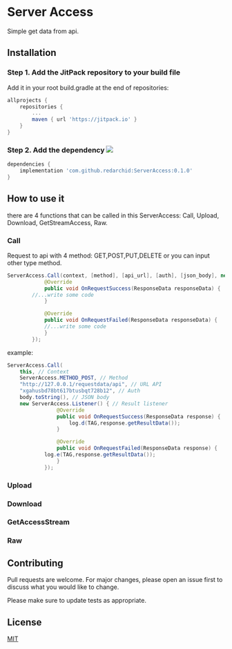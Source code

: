 # Server Access

Simple get data from api.

## Installation
### Step 1. Add the JitPack repository to your build file

Add it in your root build.gradle at the end of repositories:

```gradle
allprojects {
	repositories {
		...
		maven { url 'https://jitpack.io' }
	}
}
```

### Step 2. Add the dependency [![](https://jitpack.io/v/redarchid/ServerAccess.svg)](https://jitpack.io/#redarchid/ServerAccess)

```gradle
dependencies {
	implementation 'com.github.redarchid:ServerAccess:0.1.0'
}
```

## How to use it
there are 4 functions that can be called in this ServerAccess: Call, Upload, Download, GetStreamAccess, Raw.

### Call
Request to api with 4 method: GET,POST,PUT,DELETE or you can input other type method.
```java
ServerAccess.Call(context, [method], [api_url], [auth], [json_body], new ServerAccess.Listener() {
            @Override
            public void OnRequestSuccess(ResponseData responseData) {
		//...write some code
            }

            @Override
            public void OnRequestFailed(ResponseData responseData) {
	    	//...write some code
            }
        });
```

example:
```java
ServerAccess.Call(
	this, // Context
	ServerAccess.METHOD_POST, // Method
	"http://127.0.0.1/requestdata/api", // URL API
	"xgahusbd78bt617btusbqt728b12", // Auth
	body.toString(), // JSON body
	new ServerAccess.Listener() { // Result listener
                @Override
                public void OnRequestSuccess(ResponseData response) {
                    log.d(TAG,response.getResultData());
                }

                @Override
                public void OnRequestFailed(ResponseData response) {
		    log.e(TAG,response.getResultData());
                }
            });
```

### Upload

### Download

### GetAccessStream

### Raw

## Contributing
Pull requests are welcome. For major changes, please open an issue first to discuss what you would like to change.

Please make sure to update tests as appropriate.

## License
[MIT](https://choosealicense.com/licenses/mit/)
